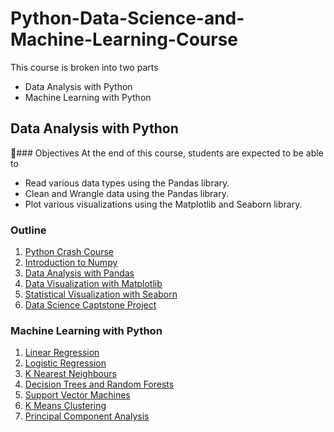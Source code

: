 # Python-Data-Science-and-Machine-Learning-Course
This course is broken into two parts
* Data Analysis with Python
* Machine Learning with Python


## Data Analysis with Python

🎯### Objectives
At the end of this course, students are expected to be able to
* Read various data types using the Pandas library.
* Clean and Wrangle data using the Pandas library.
* Plot various visualizations using the Matplotlib and Seaborn library.

### Outline
1. [Python Crash Course](https://github.com/adejumoridwan/DataScienceWithPython/tree/master/Python%20for%20Data%20Analysis/01-Python-Crash-Course)
2. [Introduction to Numpy](https://github.com/adejumoridwan/DataScienceWithPython/tree/master/Python%20for%20Data%20Analysis/02-Python-for-Data-Analysis-NumPy)
3. [Data Analysis with Pandas](https://github.com/adejumoridwan/DataScienceWithPython/tree/master/Python%20for%20Data%20Analysis/03-Python-for-Data-Analysis-Pandas)
4. [Data Visualization with Matplotlib](https://github.com/adejumoridwan/DataScienceWithPython/tree/master/Python%20for%20Data%20Analysis/05-Data-Visualization-with-Matplotlib)
5. [Statistical Visualization with Seaborn](https://github.com/adejumoridwan/DataScienceWithPython/tree/master/Python%20for%20Data%20Analysis/06-Data-Visualization-with-Seaborn)
6. [Data Science Captstone Project](https://github.com/adejumoridwan/DataScienceWithPython/tree/master/Python%20for%20Data%20Analysis/10-Data-Capstone-Projects)

### Machine Learning with Python
1. [Linear Regression](https://github.com/adejumoridwan/DataScienceWithPython/tree/master/Python%20for%20Machine%20Learning/11-Linear-Regression)
2. [Logistic Regression](https://github.com/adejumoridwan/DataScienceWithPython/tree/master/Python%20for%20Machine%20Learning/13-Logistic-Regression)
3. [K Nearest Neighbours](https://github.com/adejumoridwan/DataScienceWithPython/tree/master/Python%20for%20Machine%20Learning/14-K-Nearest-Neighbors)
4. [Decision Trees and Random Forests](https://github.com/adejumoridwan/DataScienceWithPython/tree/master/Python%20for%20Machine%20Learning/15-Decision-Trees-and-Random-Forests)
5. [Support Vector Machines](https://github.com/adejumoridwan/DataScienceWithPython/tree/master/Python%20for%20Machine%20Learning/16-Support-Vector-Machines)
6. [K Means Clustering](https://github.com/adejumoridwan/DataScienceWithPython/tree/master/Python%20for%20Machine%20Learning/17-K-Means-Clustering)
7. [Principal Component Analysis](https://github.com/adejumoridwan/DataScienceWithPython/tree/master/Python%20for%20Machine%20Learning/18-Principal-Component-Analysis)
